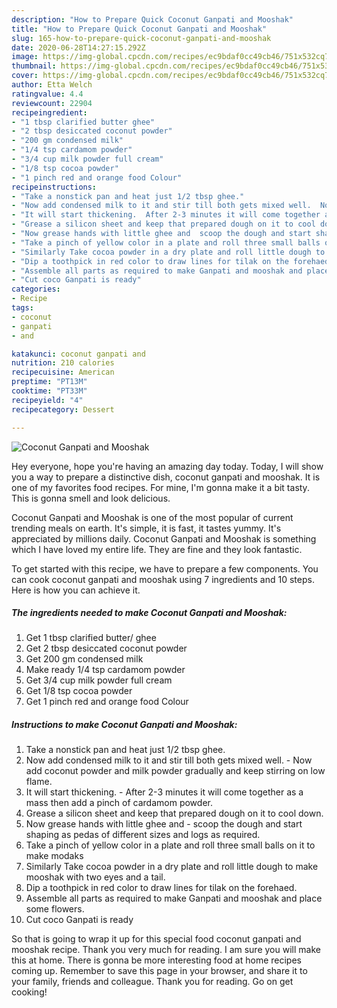 ```yaml
---
description: "How to Prepare Quick Coconut Ganpati and Mooshak"
title: "How to Prepare Quick Coconut Ganpati and Mooshak"
slug: 165-how-to-prepare-quick-coconut-ganpati-and-mooshak
date: 2020-06-28T14:27:15.292Z
image: https://img-global.cpcdn.com/recipes/ec9bdaf0cc49cb46/751x532cq70/coconut-ganpati-and-mooshak-recipe-main-photo.jpg
thumbnail: https://img-global.cpcdn.com/recipes/ec9bdaf0cc49cb46/751x532cq70/coconut-ganpati-and-mooshak-recipe-main-photo.jpg
cover: https://img-global.cpcdn.com/recipes/ec9bdaf0cc49cb46/751x532cq70/coconut-ganpati-and-mooshak-recipe-main-photo.jpg
author: Etta Welch
ratingvalue: 4.4
reviewcount: 22904
recipeingredient:
- "1 tbsp clarified butter ghee"
- "2 tbsp desiccated coconut powder"
- "200 gm condensed milk"
- "1/4 tsp cardamom powder"
- "3/4 cup milk powder full cream"
- "1/8 tsp cocoa powder"
- "1 pinch red and orange food Colour"
recipeinstructions:
- "Take a nonstick pan and heat just 1/2 tbsp ghee."
- "Now add condensed milk to it and stir till both gets mixed well.  Now add coconut powder and milk powder gradually and keep stirring on low flame."
- "It will start thickening.  After 2-3 minutes it will come together as a mass then add a pinch of cardamom powder."
- "Grease a silicon sheet and keep that prepared dough on it to cool down."
- "Now grease hands with little ghee and  scoop the dough and start shaping as pedas of different sizes and logs as required."
- "Take a pinch of yellow color in a plate and roll three small balls on it to make modaks"
- "Similarly Take cocoa powder in a dry plate and roll little dough to make mooshak with two eyes and a tail."
- "Dip a toothpick in red color to draw lines for tilak on the forehaed."
- "Assemble all parts as required to make Ganpati and mooshak and place some flowers."
- "Cut coco Ganpati is ready"
categories:
- Recipe
tags:
- coconut
- ganpati
- and

katakunci: coconut ganpati and 
nutrition: 210 calories
recipecuisine: American
preptime: "PT13M"
cooktime: "PT33M"
recipeyield: "4"
recipecategory: Dessert

---
```



![Coconut Ganpati and Mooshak](https://img-global.cpcdn.com/recipes/ec9bdaf0cc49cb46/751x532cq70/coconut-ganpati-and-mooshak-recipe-main-photo.jpg)

Hey everyone, hope you're having an amazing day today. Today, I will show you a way to prepare a distinctive dish, coconut ganpati and mooshak. It is one of my favorites food recipes. For mine, I'm gonna make it a bit tasty. This is gonna smell and look delicious.



Coconut Ganpati and Mooshak is one of the most popular of current trending meals on earth. It's simple, it is fast, it tastes yummy. It's appreciated by millions daily. Coconut Ganpati and Mooshak is something which I have loved my entire life. They are fine and they look fantastic.


To get started with this recipe, we have to prepare a few components. You can cook coconut ganpati and mooshak using 7 ingredients and 10 steps. Here is how you can achieve it.

<!--inarticleads1-->

##### The ingredients needed to make Coconut Ganpati and Mooshak:

1. Get 1 tbsp clarified butter/ ghee
1. Get 2 tbsp desiccated coconut powder
1. Get 200 gm condensed milk
1. Make ready 1/4 tsp cardamom powder
1. Get 3/4 cup milk powder full cream
1. Get 1/8 tsp cocoa powder
1. Get 1 pinch red and orange food Colour




<!--inarticleads2-->

##### Instructions to make Coconut Ganpati and Mooshak:

1. Take a nonstick pan and heat just 1/2 tbsp ghee.
1. Now add condensed milk to it and stir till both gets mixed well.  - Now add coconut powder and milk powder gradually and keep stirring on low flame.
1. It will start thickening.  - After 2-3 minutes it will come together as a mass then add a pinch of cardamom powder.
1. Grease a silicon sheet and keep that prepared dough on it to cool down.
1. Now grease hands with little ghee and  - scoop the dough and start shaping as pedas of different sizes and logs as required.
1. Take a pinch of yellow color in a plate and roll three small balls on it to make modaks
1. Similarly Take cocoa powder in a dry plate and roll little dough to make mooshak with two eyes and a tail.
1. Dip a toothpick in red color to draw lines for tilak on the forehaed.
1. Assemble all parts as required to make Ganpati and mooshak and place some flowers.
1. Cut coco Ganpati is ready




So that is going to wrap it up for this special food coconut ganpati and mooshak recipe. Thank you very much for reading. I am sure you will make this at home. There is gonna be more interesting food at home recipes coming up. Remember to save this page in your browser, and share it to your family, friends and colleague. Thank you for reading. Go on get cooking!
